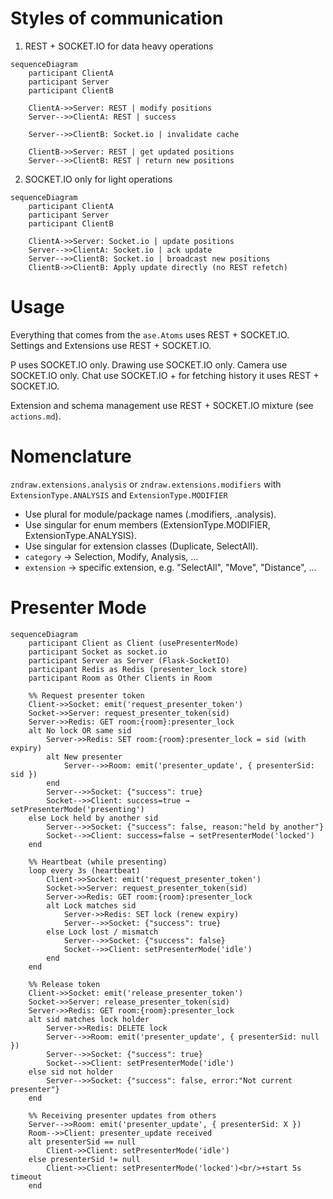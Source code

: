 # Styles of communication

1. REST + SOCKET.IO
for data heavy operations
```mermaid
sequenceDiagram
    participant ClientA
    participant Server
    participant ClientB

    ClientA->>Server: REST | modify positions
    Server-->>ClientA: REST | success

    Server-->>ClientB: Socket.io | invalidate cache

    ClientB->>Server: REST | get updated positions
    Server-->>ClientB: REST | return new positions
```
2. SOCKET.IO only
for light operations
```mermaid
sequenceDiagram
    participant ClientA
    participant Server
    participant ClientB

    ClientA->>Server: Socket.io | update positions
    Server-->>ClientA: Socket.io | ack update
    Server-->>ClientB: Socket.io | broadcast new positions
    ClientB->>ClientB: Apply update directly (no REST refetch)
```

# Usage
Everything that comes from the `ase.Atoms` uses REST + SOCKET.IO.
Settings and Extensions use REST + SOCKET.IO.

P uses SOCKET.IO only.
Drawing use SOCKET.IO only.
Camera use SOCKET.IO only.
Chat use SOCKET.IO + for fetching history it uses REST + SOCKET.IO.

Extension and schema management use REST + SOCKET.IO mixture (see `actions.md`).

# Nomenclature
`zndraw.extensions.analysis` or `zndraw.extensions.modifiers`
with `ExtensionType.ANALYSIS` and `ExtensionType.MODIFIER`

- Use plural for module/package names (.modifiers, .analysis).
- Use singular for enum members (ExtensionType.MODIFIER, ExtensionType.ANALYSIS).
- Use singular for extension classes (Duplicate, SelectAll).
- `category` -> Selection, Modify, Analysis, ...
- `extension` -> specific extension, e.g. "SelectAll", "Move", "Distance", ...


# Presenter Mode

```mermaid
sequenceDiagram
    participant Client as Client (usePresenterMode)
    participant Socket as socket.io
    participant Server as Server (Flask-SocketIO)
    participant Redis as Redis (presenter_lock store)
    participant Room as Other Clients in Room

    %% Request presenter token
    Client->>Socket: emit('request_presenter_token')
    Socket->>Server: request_presenter_token(sid)
    Server->>Redis: GET room:{room}:presenter_lock
    alt No lock OR same sid
        Server->>Redis: SET room:{room}:presenter_lock = sid (with expiry)
        alt New presenter
            Server-->>Room: emit('presenter_update', { presenterSid: sid })
        end
        Server-->>Socket: {"success": true}
        Socket-->>Client: success=true → setPresenterMode('presenting')
    else Lock held by another sid
        Server-->>Socket: {"success": false, reason:"held by another"}
        Socket-->>Client: success=false → setPresenterMode('locked')
    end

    %% Heartbeat (while presenting)
    loop every 3s (heartbeat)
        Client->>Socket: emit('request_presenter_token')
        Socket->>Server: request_presenter_token(sid)
        Server->>Redis: GET room:{room}:presenter_lock
        alt Lock matches sid
            Server->>Redis: SET lock (renew expiry)
            Server-->>Socket: {"success": true}
        else Lock lost / mismatch
            Server-->>Socket: {"success": false}
            Socket-->>Client: setPresenterMode('idle')
        end
    end

    %% Release token
    Client->>Socket: emit('release_presenter_token')
    Socket->>Server: release_presenter_token(sid)
    Server->>Redis: GET room:{room}:presenter_lock
    alt sid matches lock holder
        Server->>Redis: DELETE lock
        Server-->>Room: emit('presenter_update', { presenterSid: null })
        Server-->>Socket: {"success": true}
        Socket-->>Client: setPresenterMode('idle')
    else sid not holder
        Server-->>Socket: {"success": false, error:"Not current presenter"}
    end

    %% Receiving presenter updates from others
    Server-->>Room: emit('presenter_update', { presenterSid: X })
    Room-->>Client: presenter_update received
    alt presenterSid == null
        Client->>Client: setPresenterMode('idle')
    else presenterSid != null
        Client->>Client: setPresenterMode('locked')<br/>+start 5s timeout
    end
```